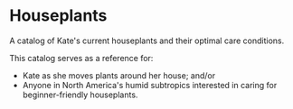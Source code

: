 # Houseplants
A catalog of Kate's current houseplants and their optimal care conditions.

This catalog serves as a reference for:
- Kate as she moves plants around her house; and/or 
- Anyone in North America's humid subtropics interested in caring for beginner-friendly houseplants. 
